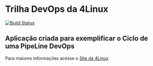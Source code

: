 # Trilha DevOps da 4Linux

<!-- Altere a Flag abaixo com sua URL do Travis -->
[![Build Status](https://travis-ci.org/tvirgilio/DevOpsLab-HelloWorld.svg?branch=master)](https://travis-ci.org/tvirgilio/DevOpsLab-HelloWorld)

## Aplicação criada para exemplificar o Ciclo de uma PipeLine DevOps


Para maiores informações acesse o [Site da 4Linux](https://www.4linux.com.br/cursos/devops)
